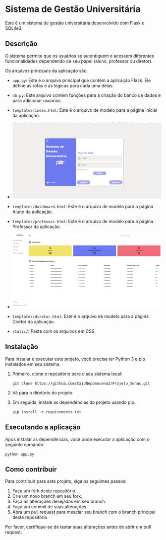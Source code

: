 # Sistema de Gestão Universitária

Este é um sistema de gestão universitária desenvolvido com Flask e SQLite3.

## Descrição

O sistema permite que os usuários se autentiquem e acessem diferentes funcionalidades dependendo de seu papel (aluno, professor ou diretor). 

Os arquivos principais da aplicação são:

- `app.py`: Este é o arquivo principal que contém a aplicação Flask. Ele define as rotas e as lógicas para cada uma delas.

- `db.py`: Este arquivo contém funções para a criação do banco de dados e para adicionar usuários.

- `templates/index.html`: Este é o arquivo de modelo para a página inicial da aplicação.
- ![Logo do Projeto Senac](https://github.com/CaioNepomuceno2/Projeto_Senac/blob/9b79c47fe8c0bcbdd4bc43b922d0b4afff4e952f/static/img/TelaLogin.PNG)

- `templates/dashboard.html`: Este é o arquivo de modelo para a página Aluno da aplicação.

- `templates/professor.html`: Este é o arquivo de modelo para a página Professor da aplicação.
- ![Logo do Projeto Senac](https://github.com/CaioNepomuceno2/Projeto_Senac/blob/9b79c47fe8c0bcbdd4bc43b922d0b4afff4e952f/static/img/dashprof.PNG)

- `templates/diretor.html`: Este é o arquivo de modelo para a página Diretor da aplicação.

- `static/`: Pasta com os arquivos em CSS.

## Instalação

Para instalar e executar este projeto, você precisa ter Python 3 e pip instalados em seu sistema.

1. Primeiro, clone o repositório para o seu sistema local:

   ```
   git clone https://github.com/CaioNepomuceno2/Projeto_Senac.git
   ```

2. Vá para o diretório do projeto

3. Em seguida, instale as dependências do projeto usando pip:

   ```
   pip install -r requirements.txt
   ```

## Executando a aplicação

Após instalar as dependências, você pode executar a aplicação com o seguinte comando:

```
python app.py
```

## Como contribuir

Para contribuir para este projeto, siga os seguintes passos:

1. Faça um fork deste repositório.
2. Crie um novo branch em seu fork.
3. Faça as alterações desejadas em seu branch.
4. Faça um commit de suas alterações.
5. Abra um pull request para mesclar seu branch com o branch principal deste repositório.

Por favor, certifique-se de testar suas alterações antes de abrir um pull request.
